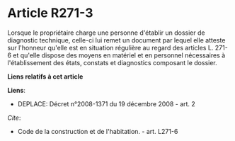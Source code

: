 # Article R271-3

Lorsque le propriétaire charge une personne d'établir un dossier de diagnostic technique, celle-ci lui remet un document par
lequel elle atteste sur l'honneur qu'elle est en situation régulière au regard des articles L. 271-6 et qu'elle dispose des
moyens en matériel et en personnel nécessaires à l'établissement des états, constats et diagnostics composant le dossier.

**Liens relatifs à cet article**

**Liens**:

  - DEPLACE: Décret n°2008-1371 du 19 décembre 2008 - art. 2

_Cite_:

  - Code de la construction et de l'habitation. - art. L271-6
